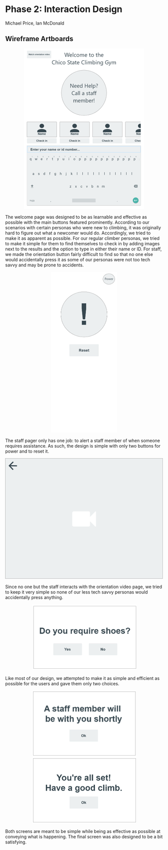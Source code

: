 # Phase 2: Interaction Design

Michael Price, Ian McDonald

## Wireframe Artboards

<p align="center">
  <img src="../Assets/Welcome.png" alt="Welcome screen" style="width:384px;height:512px;">
</p>

The welcome page was designed to be as learnable and effective as possible with the main buttons featured prominently. According to our scenarios with certain personas who were new to climbing, it was originally hard to figure out what a newcomer would do. Accordingly, we tried to make it as apparent as possible. 
For our regular climber personas, we tried to make it simple for them to find themselves to check in by adding images next to the results and the option to type in either their name or ID. 
For staff, we made the orientation button fairly difficult to find so that no one else would accidentally press it as some of our personas were not too tech savvy and may be prone to accidents.

<p align="center">
  <img src="../Assets/Pager.png" alt="Staff pager" style="width:212px;height:512px;">
</p>

The staff pager only has one job: to alert a staff member of when someone requires assistance. As such, the design is simple with only two buttons for power and to reset it.

<p align="center">
  <img src="../Assets/Orientation.png" alt="Orientation" style="width:512px;height:384px;">
</p>

Since no one but the staff interacts with the orientation video page, we tried to keep it very simple so none of our less tech savvy personas would accidentally press anything. 

<p align="center">
  <img src="../Assets/Shoes.png" alt="Shoe prompt" style="width:333px;height:210px;">
</p>

Like most of our design, we attempted to make it as simple and efficient as possible for the users and gave them only two choices. 

<p align="center">
  <img src="../Assets/StaffRequest.png" alt="Staff request" style="width:333px;height:210px;">
  <img src="../Assets/Final.png" alt="Final screen" style="width:333px;height:210px;">
</p>

Both screens are meant to be simple while being as effective as possible at conveying what is happening. The final screen was also designed to be a bit satisfying.
